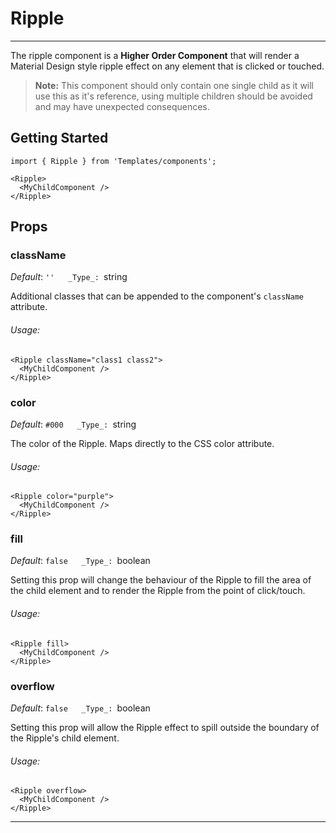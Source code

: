 # Ripple
---
The ripple component is a **Higher Order Component** that will render a Material Design style ripple effect on any element that is clicked or touched.

> **Note:** This component should only contain one single child as it will use this as it's reference, using multiple children should be avoided and may have unexpected consequences.

## Getting Started

```
import { Ripple } from 'Templates/components';

<Ripple>
  <MyChildComponent />
</Ripple>
```

## Props

### className

_Default_: `''  
_Type_: `string  

Additional classes that can be appended to the component's `className` attribute.

###### Usage:

```
<Ripple className="class1 class2">
  <MyChildComponent />
</Ripple>
```

### color

_Default_: `#000  
_Type_: `string  

The color of the Ripple. Maps directly to the CSS color attribute.

###### Usage:

```
<Ripple color="purple">
  <MyChildComponent />
</Ripple>
```

### fill

_Default_: `false  
_Type_: `boolean  

Setting this prop will change the behaviour of the Ripple to fill the area of the child element and to render the Ripple from the point of click/touch.

###### Usage:

```
<Ripple fill>
  <MyChildComponent />
</Ripple>
```

### overflow

_Default_: `false  
_Type_: `boolean  

Setting this prop will allow the Ripple effect to spill outside the boundary of the Ripple's child element.

###### Usage:

```
<Ripple overflow>
  <MyChildComponent />
</Ripple>
```
---
